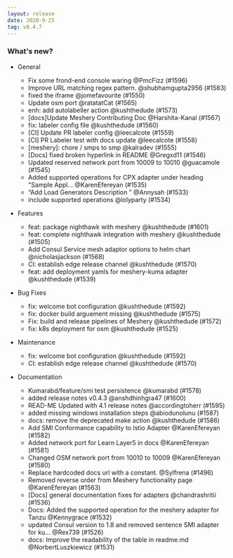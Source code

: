 ```yaml
---
layout: release
date: 2020-9-25
tag: v0.4.7
---
```


### What's new?

- General

  - Fix some frond-end console waring @PmcFizz (#1596)
  - Improve URL matching regex pattern. @shubhamgupta2956 (#1583)
  - fixed the iframe @jomefavourite (#1550)
  - Update osm port @ratatatCat (#1565)
  - enh: add autolabeller action @kushthedude (#1573)
  - [docs]Update Meshery Contributing Doc @Harshita-Kanal (#1567)
  - fix: labeler config file @kushthedude (#1560)
  - [CI] Update PR labeler config @leecalcote (#1559)
  - [CI] PR Labeler test with docs update @leecalcote (#1558)
  - \[meshery\]: chore / smps to smp @kalradev (#1555)
  - [Docs] fixed broken hyperlink in README @Gregxd11 (#1546)
  - Updated reserved network port from 10009 to 10010 @guacamole (#1545)
  - Added supported operations for CPX adapter under heading "Sample Appl… @KarenEfereyan (#1535)
  - “Add Load Generators Description ” @Annysah (#1533)
  - include supported operations @lolyparty (#1534)

- Features

  - feat: package nighthawk with meshery @kushthedude (#1601)
  - feat: complete nighthawk integration with meshery @kushthedude (#1505)
  - Add Consul Service mesh adaptor options to helm chart @nicholasjackson (#1568)
  - CI: establish edge release channel @kushthedude (#1570)
  - feat: add deployment yamls for meshery-kuma adapter @kushthedude (#1539)

- Bug Fixes

  - fix: welcome bot configuration @kushthedude (#1592)
  - fix: docker build arguement missing @kushthedude (#1575)
  - Fix: build and release pipelines of Meshery @kushthedude (#1572)
  - fix: k8s deployment for osm @kushthedude (#1525)

- Maintenance

  - fix: welcome bot configuration @kushthedude (#1592)
  - CI: establish edge release channel @kushthedude (#1570)

- Documentation

  - Kumarabd/feature/smi test persistence @kumarabd (#1578)
  - added release notes v0.4.3 @anshdhinhgra47 (#1600)
  - READ-ME Updated with 4.1 release notes @accordingtoherr (#1595)
  - added missing windows installation steps @abiodunolunu (#1587)
  - docs: remove the deprecated make action @kushthedude (#1586)
  - Add SMI Conformance capability to Istio Adapter @KarenEfereyan (#1582)
  - Added network port for Learn Layer5 in docs @KarenEfereyan (#1581)
  - Changed OSM network port from 10010 to 10009 @KarenEfereyan (#1580)
  - Replace hardcoded docs url with a constant. @Sylfrena (#1496)
  - Removed reverse order from Meshery functionality page @KarenEfereyan (#1563)
  - [Docs] general documentation fixes for adapters @chandrashritii (#1536)
  - Docs: Added the supported operation for the meshery adapter for Tanzu @Kennygrace (#1532)
  - updated Consul version to 1.8 and removed sentence SMI adapter for ku… @Rex739 (#1526)
  - docs: Improve the readability of the table in readme.md @NorbertLuszkiewicz (#1531)

